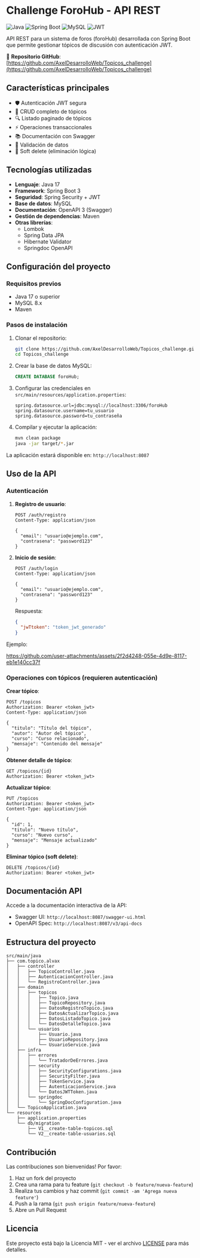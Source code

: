 # Challenge ForoHub - API REST

![Java](https://img.shields.io/badge/java-%23ED8B00.svg?style=for-the-badge&logo=openjdk&logoColor=white)
![Spring Boot](https://img.shields.io/badge/Spring_Boot-F2F4F9?style=for-the-badge&logo=spring-boot)
![MySQL](https://img.shields.io/badge/mysql-%2300f.svg?style=for-the-badge&logo=mysql&logoColor=white)
![JWT](https://img.shields.io/badge/JWT-black?style=for-the-badge&logo=JSON%20web%20tokens)

API REST para un sistema de foros (foroHub) desarrollada con Spring Boot que permite gestionar tópicos de discusión con autenticación JWT.

🔗 **Repositorio GitHub**: [https://github.com/AxelDesarrolloWeb/Topicos_challenge](https://github.com/AxelDesarrolloWeb/Topicos_challenge)

## Características principales

- 🛡️ Autenticación JWT segura
- 📝 CRUD completo de tópicos
- 🔍 Listado paginado de tópicos
- ⚡ Operaciones transaccionales
- 📚 Documentación con Swagger
- 🧪 Validación de datos
- 🔄 Soft delete (eliminación lógica)

## Tecnologías utilizadas

- **Lenguaje**: Java 17
- **Framework**: Spring Boot 3
- **Seguridad**: Spring Security + JWT
- **Base de datos**: MySQL
- **Documentación**: OpenAPI 3 (Swagger)
- **Gestión de dependencias**: Maven
- **Otras librerías**:
  - Lombok
  - Spring Data JPA
  - Hibernate Validator
  - Springdoc OpenAPI

## Configuración del proyecto

### Requisitos previos

- Java 17 o superior
- MySQL 8.x
- Maven

### Pasos de instalación

1. Clonar el repositorio:
   ```bash
   git clone https://github.com/AxelDesarrolloWeb/Topicos_challenge.git
   cd Topicos_challenge
   ```

2. Crear la base de datos MySQL:
   ```sql
   CREATE DATABASE foroHub;
   ```

3. Configurar las credenciales en `src/main/resources/application.properties`:
   ```properties
   spring.datasource.url=jdbc:mysql://localhost:3306/foroHub
   spring.datasource.username=tu_usuario
   spring.datasource.password=tu_contraseña
   ```

4. Compilar y ejecutar la aplicación:
   ```bash
   mvn clean package
   java -jar target/*.jar
   ```

La aplicación estará disponible en: `http://localhost:8087`

## Uso de la API

### Autenticación

1. **Registro de usuario**:
   ```http
   POST /auth/registro
   Content-Type: application/json
   
   {
     "email": "usuario@ejemplo.com",
     "contrasena": "password123"
   }
   ```

2. **Inicio de sesión**:
   ```http
   POST /auth/login
   Content-Type: application/json
   
   {
     "email": "usuario@ejemplo.com",
     "contrasena": "password123"
   }
   ```
   Respuesta:
   ```json
   {
     "jwTtoken": "token_jwt_generado"
   }
   ```

Ejemplo:

https://github.com/user-attachments/assets/2f2d4248-055e-4d9e-8117-eb1e140cc37f



### Operaciones con tópicos (requieren autenticación)

**Crear tópico**:
```http
POST /topicos
Authorization: Bearer <token_jwt>
Content-Type: application/json

{
  "titulo": "Título del tópico",
  "autor": "Autor del tópico",
  "curso": "Curso relacionado",
  "mensaje": "Contenido del mensaje"
}
```

**Obtener detalle de tópico**:
```http
GET /topicos/{id}
Authorization: Bearer <token_jwt>
```

**Actualizar tópico**:
```http
PUT /topicos
Authorization: Bearer <token_jwt>
Content-Type: application/json

{
  "id": 1,
  "titulo": "Nuevo título",
  "curso": "Nuevo curso",
  "mensaje": "Mensaje actualizado"
}
```

**Eliminar tópico (soft delete)**:
```http
DELETE /topicos/{id}
Authorization: Bearer <token_jwt>
```

## Documentación API

Accede a la documentación interactiva de la API:

- Swagger UI: `http://localhost:8087/swagger-ui.html`
- OpenAPI Spec: `http://localhost:8087/v3/api-docs`

## Estructura del proyecto

```
src/main/java
├── com.topico.alvax
│   ├── controller
│   │   ├── TopicoController.java
│   │   ├── AutenticacionController.java
│   │   └── RegistroController.java
│   ├── domain
│   │   ├── topicos
│   │   │   ├── Topico.java
│   │   │   ├── TopicoRepository.java
│   │   │   ├── DatosRegistroTopico.java
│   │   │   ├── DatosActualizarTopico.java
│   │   │   ├── DatosListadoTopico.java
│   │   │   └── DatosDetalleTopico.java
│   │   └── usuarios
│   │       ├── Usuario.java
│   │       ├── UsuarioRepository.java
│   │       └── UsuarioService.java
│   ├── infra
│   │   ├── errores
│   │   │   └── TratadorDeErrores.java
│   │   ├── security
│   │   │   ├── SecurityConfigurations.java
│   │   │   ├── SecurityFilter.java
│   │   │   ├── TokenService.java
│   │   │   ├── AutenticacionService.java
│   │   │   └── DatosJWTToken.java
│   │   └── springdoc
│   │       └── SpringDocConfiguration.java
│   └── TopicoApplication.java
└── resources
    ├── application.properties
    └── db/migration
        ├── V1__create-table-topicos.sql
        └── V2__create-table-usuarios.sql
```

## Contribución

Las contribuciones son bienvenidas! Por favor:

1. Haz un fork del proyecto
2. Crea una rama para tu feature (`git checkout -b feature/nueva-feature`)
3. Realiza tus cambios y haz commit (`git commit -am 'Agrega nueva feature'`)
4. Push a la rama (`git push origin feature/nueva-feature`)
5. Abre un Pull Request

## Licencia

Este proyecto está bajo la Licencia MIT - ver el archivo [LICENSE](LICENSE) para más detalles.

